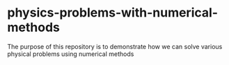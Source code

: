 # physics-problems-with-numerical-methods
The purpose of this repository is to demonstrate how we can solve various physical problems using numerical methods
